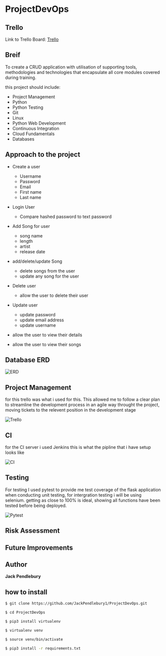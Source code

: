 # ProjectDevOps

## Trello
Link to Trello Board: [Trello](https://trello.com/b/A1Rkz7Qx/devops-project1)

## Breif
To create a CRUD application with utilisation of supporting tools,
methodologies and technologies that encapsulate all core modules
covered during training.

this project should include:

- Project Management
- Python
- Python Testing
- Git
- Linux
- Python Web Development
- Continuous Integration
- Cloud Fundamentals
- Databases

## Approach to the project
- Create a user
    - Username
    - Password
    - Email
    - First name
    - Last name

- Login User
    - Compare hashed password to text password

- Add Song for user
    - song name
    - length
    - artist
    - release date

- add/delete/update Song
    - delete songs from the user
    - update any song for the user

- Delete user
    - allow the user to delete their user

- Update user
    - update password
    - update email address
    - update username

- allow the user to view their details

- allow the user to view their songs

## Database ERD

![ERD]()

## Project Management
for this trello was what i used for this. This allowed me to follow a clear plan to streamline the development process in an agile way throught the project, moving tickets 
to the relevent position in the development stage

![Trello]()

## CI
for the CI server i used Jenkins this is what the pipline that i have setup looks like

![CI]()

## Testing
For testing I used pytest to provide me test coverage of the flask application when conducting unit testing, 
for intergration testing i will be using selenium.
getting as close to 100% is ideal, showing all functions have been tested before being deployed.

![Pytest]()

## Risk Assessment

## Future Improvements

## Author
**Jack Pendlebury**

## how to install

```sh
$ git clone https://github.com/JackPendlebury1/ProjectDevOps.git
```

```sh
$ cd ProjectDevOps
```

```sh
$ pip3 install virtualenv
```

```sh
$ virtualenv venv
```

```sh
$ source venv/bin/activate
```

```sh
$ pip3 install -r requirements.txt
```